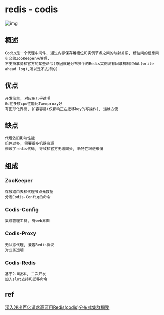 # redis - codis

![img](res/redis-codis.png)

## 概述

    Codis是一个代理中间件, 通过内存保存着槽位和实例节点之间的映射关系, 槽位间的信息同步交给ZooKeeper来管理.
    不支持事务和官方的某些命令(原因就是分布多个的Redis实例没有回滚机制和WAL(write ahead log),所以是不支持的).

## 优点

    开发简单, 对应用几乎透明
    Go在多核cpu性能比Twemproxy好
    有图形化界面, 扩容容易(仅影响正在迁移key的写操作), 运维方便

## 缺点

    代理依旧影响性能
    组件过多, 需要很多机器资源
    修改了redis代码, 导致和官方无法同步, 新特性跟进缓慢

## 组成

### ZooKeeper

    存放路由表和代理节点元数据
    分发Codis-Config的命令

### Codis-Config

    集成管理工具, 有web界面

### Codis-Proxy

    无状态代理, 兼容Redis协议
    对业务透明

### Codis-Redis

    基于2.8版本, 二次开发
    加入slot支持和迁移命令

## ref

[深入浅出百亿请求高可用Redis(codis)分布式集群揭秘](https://www.jianshu.com/p/6d56e5a229f6)

